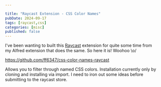 ```yaml
---

title: "Raycast Extension - CSS Color Names"
pubDate: 2024-09-17
tags: [raycast,css]
categories: [misc]
published: false
---
```


I've been wanting to built this [Raycast](https://www.raycast.com/) extension for quite some time from my Alfred extension that does the same. So here it is! Woohoo \o/

https://github.com/ff6347/css-color-names-raycast

Allows you to filter through named CSS colors. Installation currently only by cloning and installing via import. I need to iron out some ideas before submitting to the raycast store. 